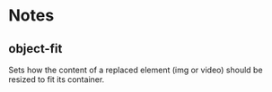 # Notes
## object-fit
Sets how the content of a replaced element (img or video) should be resized to fit its container.
